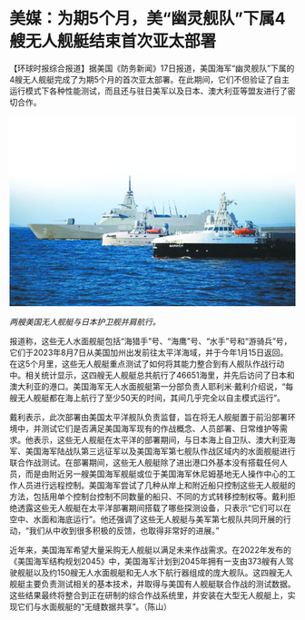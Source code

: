 # 美媒：为期5个月，美“幽灵舰队”下属4艘无人舰艇结束首次亚太部署

【环球时报综合报道】据美国《防务新闻》17日报道，美国海军“幽灵舰队”下属的4艘无人舰艇完成了为期5个月的首次亚太部署。在此期间，它们不但验证了自主运行模式下各种性能测试，而且还与驻日美军以及日本、澳大利亚等盟友进行了密切合作。

![6ac3841d69a18d24966b61569c4a285b.jpg](https://raw.githubusercontent.com/qqhsx/qqnews_image/main/2024/01/19/美媒：为期5个月，美“幽灵舰队”下属4艘无人舰艇结束首次亚太部署/6ac3841d69a18d24966b61569c4a285b.jpg)

_两艘美国无人舰艇与日本护卫舰并肩航行。_

报道称，这些无人水面舰艇包括“海猎手”号、“海鹰”号、“水手”号和“游骑兵”号，它们于2023年8月7日从美国加州出发前往太平洋海域，并于今年1月15日返回。在这5个月里，这些无人舰艇重点测试了如何将其能力整合到有人舰队作战行动中。相关统计显示，这四艘无人舰艇总共航行了46651海里，并先后访问了日本和澳大利亚的港口。美国海军无人水面舰艇第一分部负责人耶利米·戴利介绍说，“每艘无人舰艇都在海上航行了至少50天的时间，其间几乎完全以自主模式运行”。

戴利表示，此次部署由美国太平洋舰队负责监督，旨在将无人舰艇置于前沿部署环境中，并测试它们是否满足美国海军现有的作战概念、人员部署、日常维护等需求。他表示，这些无人舰艇在太平洋的部署期间，与日本海上自卫队、澳大利亚海军、美国海军陆战队第三远征军以及美国海军第七舰队作战区域内的水面舰艇进行联合作战测试。在部署期间，这些无人舰艇除了进出港口外基本没有搭载任何人员，而是由附近另一艘美国海军舰艇或位于美国海军休尼姆基地无人操作中心的工作人员进行远程控制。美国海军尝试了几种从岸上和附近船只控制这些无人舰艇的方法，包括用单个控制台控制不同数量的船只、不同的方式转移控制权等。戴利拒绝透露这些无人舰艇在太平洋部署期间搭载了哪些探测设备，只表示“它们可以在空中、水面和海底运行”。他还强调了这些无人舰艇与美军第七舰队共同开展的行动，“我们从中收到很多积极的反馈，也取得非常好的进展。”

近年来，美国海军希望大量采购无人舰艇以满足未来作战需求。在2022年发布的《美国海军结构规划2045》中，美国海军计划到2045年拥有一支由373艘有人驾驶舰艇以及约150艘无人水面舰艇和无人水下航行器组成的庞大舰队。这四艘无人舰艇主要负责测试相关的基本技术，并取得与美国有人舰艇联合作战的测试数据。这些结果最终将整合到正在研制的综合作战系统里，并安装在大型无人舰艇上，实现它们与水面舰艇的“无缝数据共享”。（陈山）

